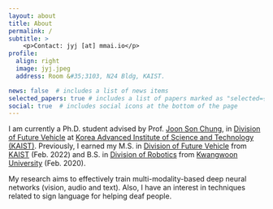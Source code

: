 ```yaml
---
layout: about
title: About
permalink: /
subtitle: >
    <p>Contact: jyj [at] mmai.io</p>
profile:
  align: right
  image: jyj.jpeg
  address: Room &#35;3103, N24 Bldg, KAIST.

news: false  # includes a list of news items
selected_papers: true # includes a list of papers marked as "selected={true}"
social: true  # includes social icons at the bottom of the page
---
```


<p>I am currently a Ph.D. student advised by Prof. <a href="http://mm.kaist.ac.kr/joon/" target="_blank">Joon Son Chung</a>, in <a href="https://fv.kaist.ac.kr/" target="_blank">Division of Future Vehicle</a> at <a href="https://kaist.ac.kr/en/" target="_blank">Korea Advanced Institute of Science and Technology (KAIST)</a>. 
Previously, I earned my M.S. in <a href="https://fv.kaist.ac.kr/" target="_blank">Division of Future Vehicle</a> from <a href="https://kaist.ac.kr/en/" target="_blank">KAIST</a> (Feb. 2022) and B.S. in <a href="https://cni.kw.ac.kr/" target="_blank">Division of Robotics</a> from <a href="https://www.kw.ac.kr/en/index.jsp" target="_blank">Kwangwoon University</a> (Feb. 2020). </p>

<!--
<p>My research focuses on data-hungry problems (e.g., semi-supervised learning) and bias in data labels (e.g., class-imbalance) for deep neural networks. 
I also have a broad interest in learning general representations (e.g., self-supervised learning) and improving model's robustness to distribution shifts (e.g., domain generalization).</p>
-->
<p>
  My research aims to effectively train multi-modality-based deep neural networks (vision, audio and text). Also, I have an interest in techniques related to sign language for helping deaf people.
</p>
